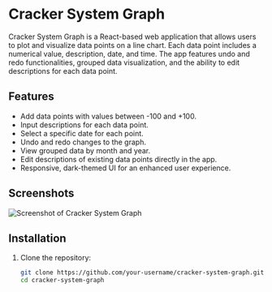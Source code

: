 # Cracker System Graph

Cracker System Graph is a React-based web application that allows users to plot and visualize data points on a line chart. Each data point includes a numerical value, description, date, and time. The app features undo and redo functionalities, grouped data visualization, and the ability to edit descriptions for each data point.

## Features

- Add data points with values between -100 and +100.
- Input descriptions for each data point.
- Select a specific date for each point.
- Undo and redo changes to the graph.
- View grouped data by month and year.
- Edit descriptions of existing data points directly in the app.
- Responsive, dark-themed UI for an enhanced user experience.

## Screenshots

![Screenshot of Cracker System Graph](path/to/screenshot.png)

## Installation

1. Clone the repository:
   ```bash
   git clone https://github.com/your-username/cracker-system-graph.git
   cd cracker-system-graph
